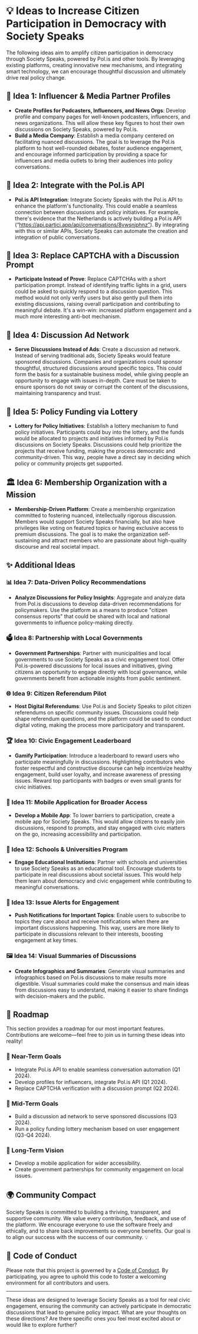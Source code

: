 # 💡 Ideas to Increase Citizen Participation in Democracy with Society Speaks

The following ideas aim to amplify citizen participation in democracy through Society Speaks, powered by Pol.is and other tools. By leveraging existing platforms, creating innovative new mechanisms, and integrating smart technology, we can encourage thoughtful discussion and ultimately drive real policy change.

## 🌟 Idea 1: Influencer & Media Partner Profiles

- **Create Profiles for Podcasters, Influencers, and News Orgs**: Develop profile and company pages for well-known podcasters, influencers, and news organizations. This will allow these key figures to host their own discussions on Society Speaks, powered by Pol.is.
- **Build a Media Company**: Establish a media company centered on facilitating nuanced discussions. The goal is to leverage the Pol.is platform to host well-rounded debates, foster audience engagement, and encourage informed participation by providing a space for influencers and media outlets to bring their audiences into policy conversations.

## 🤝 Idea 2: Integrate with the Pol.is API

- **Pol.is API Integration**: Integrate Society Speaks with the Pol.is API to enhance the platform's functionality. This could enable a seamless connection between discussions and policy initiatives. For example, there's evidence that the Netherlands is actively building a Pol.is API (“https://api.partici.app/api/conversations/8vwsnjphnz”). By integrating with this or similar APIs, Society Speaks can automate the creation and integration of public conversations.

## 🚫 Idea 3: Replace CAPTCHA with a Discussion Prompt

- **Participate Instead of Prove**: Replace CAPTCHAs with a short participation prompt. Instead of identifying traffic lights in a grid, users could be asked to quickly respond to a discussion question. This method would not only verify users but also gently pull them into existing discussions, raising overall participation and contributing to meaningful debate. It's a win-win: increased platform engagement and a much more interesting anti-bot mechanism.

## 💬 Idea 4: Discussion Ad Network

- **Serve Discussions Instead of Ads**: Create a discussion ad network. Instead of serving traditional ads, Society Speaks would feature sponsored discussions. Companies and organizations could sponsor thoughtful, structured discussions around specific topics. This could form the basis for a sustainable business model, while giving people an opportunity to engage with issues in-depth. Care must be taken to ensure sponsors do not sway or corrupt the content of the discussions, maintaining transparency and trust.

## 🎲 Idea 5: Policy Funding via Lottery

- **Lottery for Policy Initiatives**: Establish a lottery mechanism to fund policy initiatives. Participants could buy into the lottery, and the funds would be allocated to projects and initiatives informed by Pol.is discussions on Society Speaks. Discussions could help prioritize the projects that receive funding, making the process democratic and community-driven. This way, people have a direct say in deciding which policy or community projects get supported.

## 🏛️ Idea 6: Membership Organization with a Mission

- **Membership-Driven Platform**: Create a membership organization committed to fostering nuanced, intellectually rigorous discussion. Members would support Society Speaks financially, but also have privileges like voting on featured topics or having exclusive access to premium discussions. The goal is to make the organization self-sustaining and attract members who are passionate about high-quality discourse and real societal impact.

## ✨ Additional Ideas

### 📊 Idea 7: Data-Driven Policy Recommendations
- **Analyze Discussions for Policy Insights**: Aggregate and analyze data from Pol.is discussions to develop data-driven recommendations for policymakers. Use the platform as a means to produce "citizen consensus reports" that could be shared with local and national governments to influence policy-making directly.

### 🗳️ Idea 8: Partnership with Local Governments
- **Government Partnerships**: Partner with municipalities and local governments to use Society Speaks as a civic engagement tool. Offer Pol.is-powered discussions for local issues and initiatives, giving citizens an opportunity to engage directly with local governance, while governments benefit from actionable insights from public sentiment.

### 🌐 Idea 9: Citizen Referendum Pilot
- **Host Digital Referendums**: Use Pol.is and Society Speaks to pilot citizen referendums on specific community issues. Discussions could help shape referendum questions, and the platform could be used to conduct digital voting, making the process more participatory and transparent.

### 🏆 Idea 10: Civic Engagement Leaderboard
- **Gamify Participation**: Introduce a leaderboard to reward users who participate meaningfully in discussions. Highlighting contributors who foster respectful and constructive discourse can help incentivize healthy engagement, build user loyalty, and increase awareness of pressing issues. Reward top participants with badges or even small grants for civic initiatives.

### 📱 Idea 11: Mobile Application for Broader Access
- **Develop a Mobile App**: To lower barriers to participation, create a mobile app for Society Speaks. This would allow citizens to easily join discussions, respond to prompts, and stay engaged with civic matters on the go, increasing accessibility and participation.

### 🤝 Idea 12: Schools & Universities Program
- **Engage Educational Institutions**: Partner with schools and universities to use Society Speaks as an educational tool. Encourage students to participate in real discussions about societal issues. This would help them learn about democracy and civic engagement while contributing to meaningful conversations.

### 🔔 Idea 13: Issue Alerts for Engagement
- **Push Notifications for Important Topics**: Enable users to subscribe to topics they care about and receive notifications when there are important discussions happening. This way, users are more likely to participate in discussions relevant to their interests, boosting engagement at key times.

### 🖼️ Idea 14: Visual Summaries of Discussions
- **Create Infographics and Summaries**: Generate visual summaries and infographics based on Pol.is discussions to make results more digestible. Visual summaries could make the consensus and main ideas from discussions easy to understand, making it easier to share findings with decision-makers and the public.

## 🚀 Roadmap

This section provides a roadmap for our most important features. Contributions are welcome—feel free to join us in turning these ideas into reality!

### 🔹 Near-Term Goals
- Integrate Pol.is API to enable seamless conversation automation (Q1 2024).
- Develop profiles for influencers, integrate Pol.is API (Q1 2024).
- Replace CAPTCHA verification with a discussion prompt (Q2 2024).

### 🔷 Mid-Term Goals
- Build a discussion ad network to serve sponsored discussions (Q3 2024).
- Run a policy funding lottery mechanism based on user engagement (Q3-Q4 2024).

### 🔵 Long-Term Vision
- Develop a mobile application for wider accessibility.
- Create government partnerships for community engagement on local issues.

## 🌍 Community Compact

Society Speaks is committed to building a thriving, transparent, and supportive community. We value every contribution, feedback, and use of the platform. We encourage everyone to use the software freely and ethically, and to share back improvements so everyone benefits. Our goal is to align our success with the success of our community. 💡

## 📜 Code of Conduct

Please note that this project is governed by a [Code of Conduct](CODE_OF_CONDUCT.md). By participating, you agree to uphold this code to foster a welcoming environment for all contributors and users.

---
These ideas are designed to leverage Society Speaks as a tool for real civic engagement, ensuring the community can actively participate in democratic discussions that lead to genuine policy impact. What are your thoughts on these directions? Are there specific ones you feel most excited about or would like to explore further?

